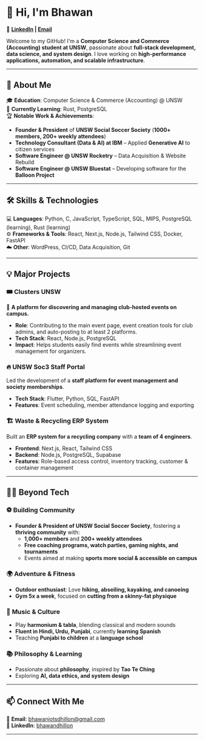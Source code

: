 # 👋 Hi, I'm Bhawan  

🔗 **[LinkedIn](https://www.linkedin.com/in/bhawandhillon/) | [Email](mailto:bhawanjotsdhillon@gmail.com)**  

Welcome to my GitHub! I'm a **Computer Science and Commerce (Accounting) student at UNSW**, passionate about **full-stack development, data science, and system design**. I love working on **high-performance applications, automation, and scalable infrastructure**.  

---

## 🚀 About Me  
🎓 **Education**: Computer Science & Commerce (Accounting) @ UNSW  
🌱 **Currently Learning**: Rust, PostgreSQL  
🏆 **Notable Work & Achievements**:  
- **Founder & President** of **UNSW Social Soccer Society** (**1000+ members, 200+ weekly attendees**)  
- **Technology Consultant (Data & AI) at IBM** – Applied **Generative AI** to citizen services  
- **Software Engineer @ UNSW Rocketry** – Data Acquisition & Website Rebuild  
- **Software Engineer @ UNSW Bluestat** – Developing software for the **Balloon Project**  

---

## 🛠 Skills & Technologies  

💻 **Languages**: Python, C, JavaScript, TypeScript, SQL, MIPS, PostgreSQL (learning), Rust (learning)  
⚙️ **Frameworks & Tools**: React, Next.js, Node.js, Tailwind CSS, Docker, FastAPI  
☁️ **Other**: WordPress, CI/CD, Data Acquisition, Git  

---

## 💡 Major Projects  

### 🎟 **Clusters UNSW**  
🚀 **A platform for discovering and managing club-hosted events on campus.**  
- **Role**: Contributing to the main event page, event creation tools for club admins, and auto-posting to at least 2 platforms.  
- **Tech Stack**: React, Node.js, PostgreSQL  
- **Impact**: Helps students easily find events while streamlining event management for organizers.  

### 🔥 **UNSW Soc3 Staff Portal**  
Led the development of a **staff platform for event management and society memberships**.  
- **Tech Stack**: Flutter, Python, SQL, FastAPI  
- **Features**: Event scheduling, member attendance logging and exporting  

### 🏗 **Waste & Recycling ERP System**  
Built an **ERP system for a recycling company** with a **team of 4 engineers**.  
- **Frontend**: Next.js, React, Tailwind CSS  
- **Backend**: Node.js, PostgreSQL, Supabase  
- **Features**: Role-based access control, inventory tracking, customer & container management  

---

## 🏋️‍♂️ Beyond Tech  

### ⚽ **Building Community**  
- **Founder & President of UNSW Social Soccer Society**, fostering a **thriving community** with:  
  - **1,000+ members** and **200+ weekly attendees**  
  - **Free coaching programs, watch parties, gaming nights, and tournaments**  
  - Events aimed at making **sports more social & accessible on campus**  

### 🌍 **Adventure & Fitness**  
- **Outdoor enthusiast**: Love **hiking, abseiling, kayaking, and canoeing**  
- **Gym 5x a week**, focused on **cutting from a skinny-fat physique**  

### 🎵 **Music & Culture**  
- Play **harmonium & tabla**, blending classical and modern sounds  
- **Fluent in Hindi, Urdu, Punjabi**, currently **learning Spanish**  
- Teaching **Punjabi to children** at a **language school**  

### 📚 **Philosophy & Learning**  
- Passionate about **philosophy**, inspired by **Tao Te Ching**  
- Exploring **AI, data ethics, and system design**  

---

## 📫 Connect With Me  

📧 **Email**: bhawanjotsdhillon@gmail.com  
🔗 **LinkedIn**: [bhawandhillon](https://www.linkedin.com/in/bhawandhillon/)  

---

